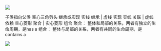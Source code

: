 
![](https://image.devilwst.top/imgs/2023/10/2e07e1437577db0f.png)


子类指向父类
空心三角剪头 继承或实现
实线 继承  | 虚线  实现
实线 关联  | 虚线  依赖
空心菱形 聚合  | 实心菱形 组合
聚合： 整体和局部的关系，两者有独立的生命周期，是has a 
组合： 整体与局部的关系，两者有共同的生命周期，是contains a 

![](https://image.devilwst.top/imgs/2023/10/adf3adc26d498677.png)


